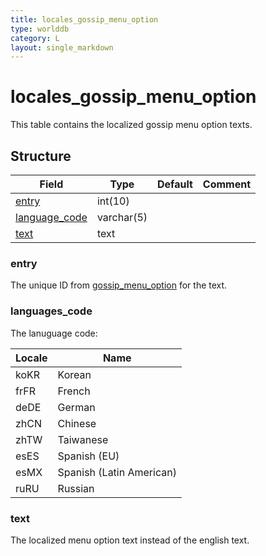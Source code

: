 ```yaml
---
title: locales_gossip_menu_option
type: worlddb
category: L
layout: single_markdown
---
```


# locales_gossip_menu_option
This table contains the localized gossip menu option texts. 

## Structure

Field                                                                                                | Type       | Default | Comment
---------------------------------------------------------------------------------------------------- | ---------- | ------- | -------
[entry](#entry)                                                                                      | int(10)    |         |        
[language_code](#language_code)                                                                      | varchar(5) |         |        
[text](#text)                                                                                        | text       |         |        

### entry

The unique ID from [gossip_menu_option](/Wiki/database/world/gossip_menu_option/ "Gossip menu option") for the text.

### languages_code

The lanuguage code:

Locale   | Name                         |
-------- | ---------------------------- |
koKR     | Korean                       |
frFR     | French                       |
deDE     | German                       |
zhCN     | Chinese                      |
zhTW     | Taiwanese                    |
esES     | Spanish (EU)                 |
esMX     | Spanish (Latin American)     |
ruRU     | Russian                      |

### text

The localized menu option text instead of the english text.